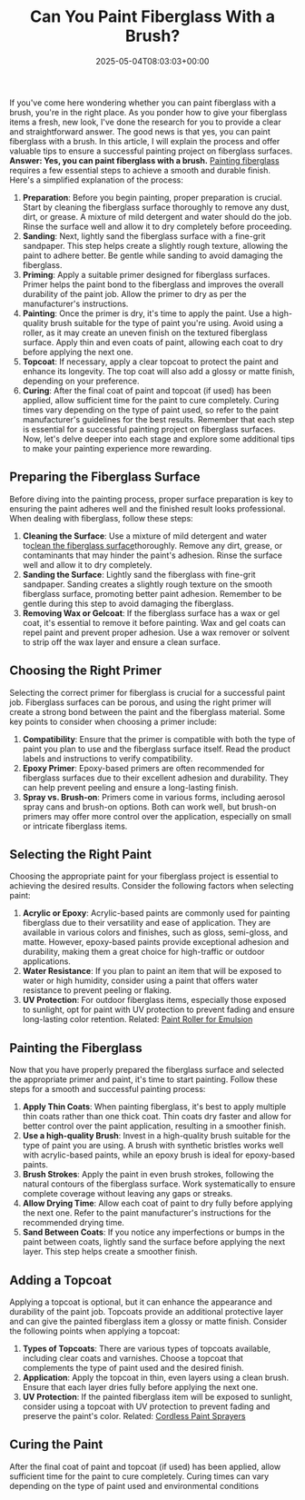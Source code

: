﻿---
layout: post
title: Can You Paint Fiberglass With a Brush?
date: '2025-05-04T08:03:03+00:00'
categories:
- Uncategorized
tags: []
slug: /can-you-paint-fiberglass-with-a-brush/
lastmod: 2025-05-07T12:21:26+03:00
---

If you've come here wondering whether you can paint fiberglass with a brush, you're in the right place. As you ponder how to give your fiberglass items a fresh, new look, I've done the research for you to provide a clear and straightforward answer.
The good news is that yes, you can paint fiberglass with a brush. In this article, I will explain the process and offer valuable tips to ensure a successful painting project on fiberglass surfaces.
**Answer: Yes, you can paint fiberglass with a brush.**
[Painting fiberglass](https://pestpolicy.com/how-to-paint-a-fiberglass-boat/)
requires a few essential steps to achieve a smooth and durable finish. Here's a simplified explanation of the process:
1. **Preparation**: Before you begin painting, proper preparation is crucial. Start by cleaning the fiberglass surface thoroughly to remove any dust, dirt, or grease. A mixture of mild detergent and water should do the job. Rinse the surface well and allow it to dry completely before proceeding.
2. **Sanding**: Next, lightly sand the fiberglass surface with a fine-grit sandpaper. This step helps create a slightly rough texture, allowing the paint to adhere better. Be gentle while sanding to avoid damaging the fiberglass.
3. **Priming**: Apply a suitable primer designed for fiberglass surfaces. Primer helps the paint bond to the fiberglass and improves the overall durability of the paint job. Allow the primer to dry as per the manufacturer's instructions.
4. **Painting**: Once the primer is dry, it's time to apply the paint. Use a high-quality brush suitable for the type of paint you're using. Avoid using a roller, as it may create an uneven finish on the textured fiberglass surface. Apply thin and even coats of paint, allowing each coat to dry before applying the next one.
5. **Topcoat**: If necessary, apply a clear topcoat to protect the paint and enhance its longevity. The top coat will also add a glossy or matte finish, depending on your preference.
6. **Curing**: After the final coat of paint and topcoat (if used) has been applied, allow sufficient time for the paint to cure completely. Curing times vary depending on the type of paint used, so refer to the paint manufacturer's guidelines for the best results.
Remember that each step is essential for a successful painting project on fiberglass surfaces. Now, let's delve deeper into each stage and explore some additional tips to make your painting experience more rewarding.
## **Preparing the Fiberglass Surface**
Before diving into the painting process, proper surface preparation is key to ensuring the paint adheres well and the finished result looks professional. When dealing with fiberglass, follow these steps:
1. **Cleaning the Surface**: Use a mixture of mild detergent and water to[clean the fiberglass surface](https://pestpolicy.com/best-fiberglass-boat-cleaner/)thoroughly. Remove any dirt, grease, or contaminants that may hinder the paint's adhesion. Rinse the surface well and allow it to dry completely.
2. **Sanding the Surface**: Lightly sand the fiberglass with fine-grit sandpaper. Sanding creates a slightly rough texture on the smooth fiberglass surface, promoting better paint adhesion. Remember to be gentle during this step to avoid damaging the fiberglass.
3. **Removing Wax or Gelcoat**: If the fiberglass surface has a wax or gel coat, it's essential to remove it before painting. Wax and gel coats can repel paint and prevent proper adhesion. Use a wax remover or solvent to strip off the wax layer and ensure a clean surface.
## **Choosing the Right Primer**
Selecting the correct primer for fiberglass is crucial for a successful paint job. Fiberglass surfaces can be porous, and using the right primer will create a strong bond between the paint and the fiberglass material. Some key points to consider when choosing a primer include:
1. **Compatibility**: Ensure that the primer is compatible with both the type of paint you plan to use and the fiberglass surface itself. Read the product labels and instructions to verify compatibility.
2. **Epoxy Primer**: Epoxy-based primers are often recommended for fiberglass surfaces due to their excellent adhesion and durability. They can help prevent peeling and ensure a long-lasting finish.
3. **Spray vs. Brush-on**: Primers come in various forms, including aerosol spray cans and brush-on options. Both can work well, but brush-on primers may offer more control over the application, especially on small or intricate fiberglass items.
## **Selecting the Right Paint**
Choosing the appropriate paint for your fiberglass project is essential to achieving the desired results. Consider the following factors when selecting paint:
1. **Acrylic or Epoxy**: Acrylic-based paints are commonly used for painting fiberglass due to their versatility and ease of application. They are available in various colors and finishes, such as gloss, semi-gloss, and matte. However, epoxy-based paints provide exceptional adhesion and durability, making them a great choice for high-traffic or outdoor applications.
2. **Water Resistance**: If you plan to paint an item that will be exposed to water or high humidity, consider using a paint that offers water resistance to prevent peeling or flaking.
3. **UV Protection**: For outdoor fiberglass items, especially those exposed to sunlight, opt for paint with UV protection to prevent fading and ensure long-lasting color retention.
Related:
[Paint Roller for Emulsion](https://pestpolicy.com/best-paint-roller-for-emulsion/)
## **Painting the Fiberglass**
Now that you have properly prepared the fiberglass surface and selected the appropriate primer and paint, it's time to start painting. Follow these steps for a smooth and successful painting process:
1. **Apply Thin Coats**: When painting fiberglass, it's best to apply multiple thin coats rather than one thick coat. Thin coats dry faster and allow for better control over the paint application, resulting in a smoother finish.
2. **Use a high-quality Brush**: Invest in a high-quality brush suitable for the type of paint you are using. A brush with synthetic bristles works well with acrylic-based paints, while an epoxy brush is ideal for epoxy-based paints.
3. **Brush Strokes**: Apply the paint in even brush strokes, following the natural contours of the fiberglass surface. Work systematically to ensure complete coverage without leaving any gaps or streaks.
4. **Allow Drying Time**: Allow each coat of paint to dry fully before applying the next one. Refer to the paint manufacturer's instructions for the recommended drying time.
5. **Sand Between Coats**: If you notice any imperfections or bumps in the paint between coats, lightly sand the surface before applying the next layer. This step helps create a smoother finish.
## **Adding a Topcoat**
Applying a topcoat is optional, but it can enhance the appearance and durability of the paint job. Topcoats provide an additional protective layer and can give the painted fiberglass item a glossy or matte finish. Consider the following points when applying a topcoat:
1. **Types of Topcoats**: There are various types of topcoats available, including clear coats and varnishes. Choose a topcoat that complements the type of paint used and the desired finish.
2. **Application**: Apply the topcoat in thin, even layers using a clean brush. Ensure that each layer dries fully before applying the next one.
3. **UV Protection**: If the painted fiberglass item will be exposed to sunlight, consider using a topcoat with UV protection to prevent fading and preserve the paint's color.
Related:
[Cordless Paint Sprayers](https://pestpolicy.com/best-cordless-paint-sprayers/)
## **Curing the Paint**
After the final coat of paint and topcoat (if used) has been applied, allow sufficient time for the paint to cure completely. Curing times can vary depending on the type of paint used and environmental conditions